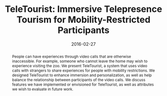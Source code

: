 ---
abstract: |-
  People can have experiences through video calls that are otherwise inaccessible. For example, someone who cannot leave the home may wish to experience visiting the zoo. We present TeleTourist, a system that uses video calls with strangers to share experiences for people with mobility restrictions. We designed TeleTourist to enhance immersion and personalization, as well as help balance the relationship between participants of the video calls. We discuss features we have implemented or envisioned for TeleTourist, as well as attributes we wish to evaluate in future work.
authors:
- Lilian de Greef
- Meredith Ringel Morris
- Kori Inkpen
award: ''
bibtex: |-
  @inproceedings{deGreef:2016:TIT:2818052.2869082,
   author = {de Greef, Lilian and Morris, Meredith and Inkpen, Kori},
   title = {TeleTourist: Immersive Telepresence Tourism for Mobility-Restricted Participants},
   booktitle = {Proceedings of the 19th ACM Conference on Computer Supported Cooperative Work and Social Computing Companion},
   series = {CSCW '16 Companion},
   year = {2016},
   isbn = {978-1-4503-3950-6},
   location = {San Francisco, California, USA},
   pages = {273--276},
   numpages = {4},
   url = {http://doi.acm.org/10.1145/2818052.2869082},
   doi = {10.1145/2818052.2869082},
   acmid = {2869082},
   publisher = {ACM},
   address = {New York, NY, USA},
   keywords = {Telepresence, accessibility, mobile, virtual tourism},
  }
blurb: |-
  During an internship at Microsoft Reserach, I created TeleTourist — a system that uses video calls with strangers to share experiences for people with mobility restrictions. I began the development of features for the system to enhance immersion and personalization, as well as help balance the relationship between participants of the video calls. This project was published in a poster at CSCW '16.
caption: ''
citation: |-
  Lilian de Greef, Meredith Morris, and Kori Inkpen. 2016. TeleTourist: Immersive Telepresence Tourism for Mobility-Restricted Participants. In Proceedings of the 19th ACM Conference on Computer Supported Cooperative Work and Social Computing Companion (CSCW '16). ACM, New York, NY, USA, 273-276. DOI=http://dx.doi.org/10.1145/2818052.2869082
conference: ACM Conference on Computer Supported Cooperative Work and Social Computing Companion
  (CSCW), 2016
date: '2016-02-27'
image: '/img/pubs/TeleTourist_image.jpg'
pdf: /pdfs/TeleTourist.pdf
poster: /pdfs/TeleTourist_poster.pdf
talkslides: ''
thumbnail: '/img/pubs/TeleTourist_thumbnail.jpg'
title: 'TeleTourist: Immersive Telepresence Tourism for Mobility-Restricted Participants'
video: ''
video_embed: ''
---